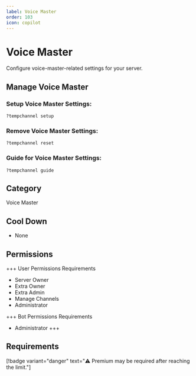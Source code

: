 ```yaml
---
label: Voice Master
order: 103
icon: copilot
---
```


# Voice Master

Configure voice-master-related settings for your server.

## Manage Voice Master

### Setup Voice Master Settings:

```
?tempchannel setup
```

### Remove Voice Master Settings:

```
?tempchannel reset
```

### Guide for Voice Master Settings:

```
?tempchannel guide
```

## Category

Voice Master

## Cool Down

- None

## Permissions

+++ User Permissions Requirements

- Server Owner
- Extra Owner
- Extra Admin
- Manage Channels
- Administrator

+++ Bot Permissions Requirements

- Administrator
  +++

## Requirements

[!badge variant="danger" text="⚠️ Premium may be required after reaching the limit."]
